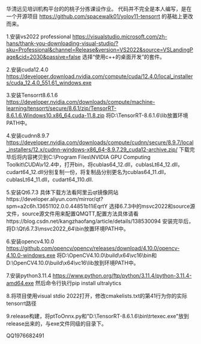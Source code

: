 华清远见培训机构平台的的桃子分拣课设作业。
代码并不完全是本人编写，是在一个开源项目 https://github.com/spacewalk01/yolov11-tensorrt 的基础上更改而来。

1.安装vs2022 professional
https://visualstudio.microsoft.com/zh-hans/thank-you-downloading-visual-studio/?sku=Professional&channel=Release&version=VS2022&source=VSLandingPage&cid=2030&passive=false
选择“使用c++的桌面开发”的套件。

2.安装cuda12.4.0
https://developer.download.nvidia.com/compute/cuda/12.4.0/local_installers/cuda_12.4.0_551.61_windows.exe

3.安装Tensorrt8.6.1.6
https://developer.nvidia.com/downloads/compute/machine-learning/tensorrt/secure/8.6.1/zip/TensorRT-8.6.1.6.Windows10.x86_64.cuda-11.8.zip
将D:\TensorRT-8.6.1.6\lib放置环境PATH中。

4.安装cudnn8.9.7
https://developer.nvidia.com/downloads/compute/cudnn/secure/8.9.7/local_installers/12.x/cudnn-windows-x86_64-8.9.7.29_cuda12-archive.zip/
下载完毕后将内容拷贝到C:\Program Files\NVIDIA GPU Computing Toolkit\CUDA\v12.4中，打开bin，将cublas64_12.dll，cublasLt64_12.dll，cudart64_12.dll分别复制一份，将复制品分别更名为cublas64_11.dll，cublasLt64_11.dll，cudart64_110.dll.

5.安装Qt6.7.3
具体下载方法看阿里云qt镜像网站https://developer.aliyun.com/mirror/qt?spm=a2c6h.13651102.0.0.44851b11iEqrtY
选择6.7.3中的msvc2022和source源文件，source源文件用来配置QMQTT,配置方法具体请看https://blog.csdn.net/kangzhaofang/article/details/138530094
安装完毕后，将D:\Qt\6.7.3\msvc2022_64\bin放置环境PATH中。

6.安装opencv4.10.0
https://github.com/opencv/opencv/releases/download/4.10.0/opencv-4.10.0-windows.exe
将D:\OpenCV4.10.0\build\x64\vc16\bin和D:\OpenCV4.10.0\build\x64\vc16\lib放到环境PATH中。

7.安装python3.11.4
https://www.python.org/ftp/python/3.11.4/python-3.11.4-amd64.exe
然后命令行执行pip install ultralytics

8.将项目使用visual stdio 2022打开，修改cmakelists.txt的第41行为你的实际tensorrt路径

9.release构建，将ptToOnnx.py和"D:\TensorRT-8.6.1.6\bin\trtexec.exe"放到release出来的，与exe文件同级的目录下。

QQ1976682491
